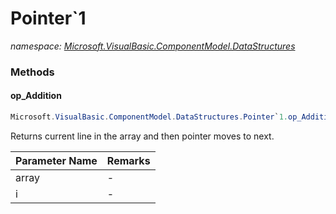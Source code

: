 ﻿# Pointer`1
_namespace: [Microsoft.VisualBasic.ComponentModel.DataStructures](./index.md)_





### Methods

#### op_Addition
```csharp
Microsoft.VisualBasic.ComponentModel.DataStructures.Pointer`1.op_Addition(`0[],Microsoft.VisualBasic.ComponentModel.DataStructures.Pointer{`0})
```
Returns current line in the array and then pointer moves to next.

|Parameter Name|Remarks|
|--------------|-------|
|array|-|
|i|-|




